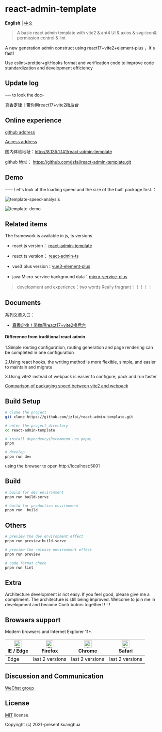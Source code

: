 # react-admin-template

**English** | [中文](./README-zh_CN.md)

> A basic react admin template with  vite2 & ant4 UI & axios & svg-icon& permission control & lint

A new  generation admin  construct   using  react17+vite2+element-plus ，It's fast!

Use eslint+prettier+gitHooks format and verification code to improve code standardization and development efficiency


## Update log

--- to look the doc-

[真香定律！带你用react17+vite2撸后台](https://juejin.cn/post/7054467502717272094)

## Online experience

[github address](https://github.com/jzfai/react-admin-template.git)

[Access address](http://8.135.1.141/react-admin-template)

国内体验地址：http://8.135.1.141/react-admin-template

github 地址：  https://github.com/jzfai/react-admin-template.git

## Demo

 ---- Let's look at the loading speed and the size of the built package first.：

![template-speed-analysis](http://8.135.1.141/file/images/react-template-speed-analysis.png)

![template-demo](http://8.135.1.141/file/images/react-template-demo.png)


## Related items

The framework is available in js, ts versions

- react js version： [react-admin-template](https://github.com/jzfai/react-admin-template.git)
- react ts version： [react-admin-ts](https://github.com/jzfai/react-admin-ts.git)

- vue3 plus version：[vue3-element-plus](https://github.com/jzfai/vue3-admin-plus.git)
- java Micro-service background data：[micro-service-plus](https://github.com/jzfai/micro-service-plus)
> development and  experience：two words  Really fragrant！！！！！

## Documents

系列文章入口：

- [真香定律！带你用react17+vite2撸后台](https://juejin.cn/post/7054467502717272094)

#### Difference from traditional react admin

1.Simple routing configuration, routing generation and page rendering can be completed in one configuration

2.Using react hooks, the writing method is more flexible, simple, and easier to maintain and migrate

3.Using vite2 instead of webpack is easier to configure, pack and run faster


[Comparison of packaging speed between vite2 and webpack](https://github.com/jzfai/vue3-admin-template/issues/2)

## Build Setup

```bash
# clone the project
git clone https://github.com/jzfai/react-admin-template.git

# enter the project directory
cd react-admin-template

# install dependency(Recommend use pnpm)
pnpm

# develop
pnpm run dev
```

using the browser to open http://localhost:5001

## Build

```bash
# build for dev environment
pnpm run build-serve

# build for production environment
pnpm run  build
```

## Others

```bash
# preview the dev environment effect
pnpm run preview:build-serve

# preview the release environment effect
pnpm run preview

# code format check
pnpm run lint

```

## Extra

Architecture development is not easy. If you feel good, please give me a compliment. The architecture is still being improved. Welcome to join me in development and become Contributors together! ! ! !

## Browsers support

Modern browsers and Internet Explorer 11+.

| [<img src="https://raw.githubusercontent.com/alrra/browser-logos/master/src/edge/edge_48x48.png" alt="IE / Edge" width="24px" height="24px" />](http://godban.github.io/browsers-support-badges/)</br>IE / Edge | [<img src="https://raw.githubusercontent.com/alrra/browser-logos/master/src/firefox/firefox_48x48.png" alt="Firefox" width="24px" height="24px" />](http://godban.github.io/browsers-support-badges/)</br>Firefox | [<img src="https://raw.githubusercontent.com/alrra/browser-logos/master/src/chrome/chrome_48x48.png" alt="Chrome" width="24px" height="24px" />](http://godban.github.io/browsers-support-badges/)</br>Chrome | [<img src="https://raw.githubusercontent.com/alrra/browser-logos/master/src/safari/safari_48x48.png" alt="Safari" width="24px" height="24px" />](http://godban.github.io/browsers-support-badges/)</br>Safari |
| --------- | --------- | --------- | --------- |
|Edge| last 2 versions| last 2 versions| last 2 versions

## Discussion and Communication
[WeChat group](http://8.135.1.141/file/images/wx-groud.png)

## License

[MIT](https://github.com/jzfai/react-admin-template/blob/master/LICENSE) license.

Copyright (c) 2021-present  kuanghua


